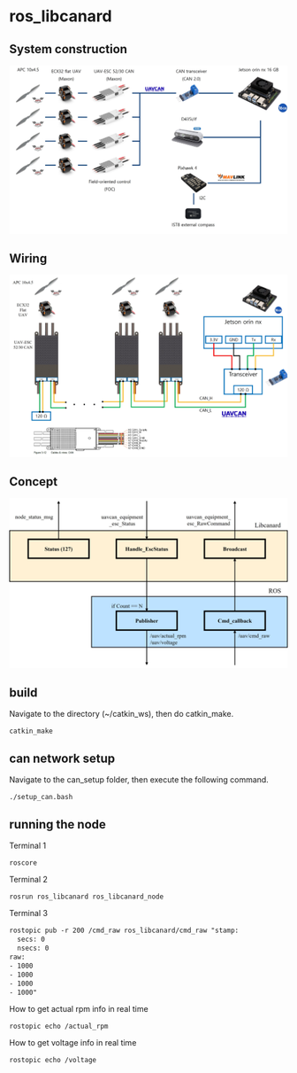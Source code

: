 # ros_libcanard

## System construction

<img src="figures/System.jpg"/>

## Wiring

<img src="figures/uavcan_wiring.jpg"/>

## Concept

<img src="figures/uavcan_ros_concept.jpg"/>

## build

Navigate to the directory (~/catkin_ws), then do catkin_make.

```
catkin_make
```

## can network setup

Navigate to the can_setup folder, then execute the following command.

```
./setup_can.bash
```

## running the node

Terminal 1

```
roscore
```

Terminal 2

```
rosrun ros_libcanard ros_libcanard_node
```


Terminal 3
```
rostopic pub -r 200 /cmd_raw ros_libcanard/cmd_raw "stamp:
  secs: 0
  nsecs: 0
raw:
- 1000
- 1000
- 1000
- 1000"
```

How to get actual rpm info in real time

```
rostopic echo /actual_rpm
```

How to get voltage info in real time
```
rostopic echo /voltage
```
